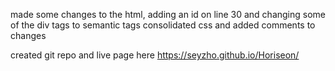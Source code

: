 made some changes to the html, adding an id on line 30 and changing some of the div tags to semantic tags
consolidated css and added comments to changes

created git repo and live page here https://seyzho.github.io/Horiseon/